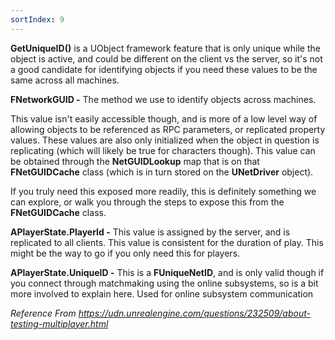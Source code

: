 ```yaml
---
sortIndex: 9
---
```


**GetUniqueID()** is a UObject framework feature that is only unique while the object is active, and could be different on the client vs the server, so it's not a good candidate for identifying objects if you need these values to be the same across all machines.

**FNetworkGUID -** The method we use to identify objects across machines.

This value isn't easily accessible though, and is more of a low level way of allowing objects to be referenced as RPC parameters, or replicated property values. These values are also only initialized when the object in question is replicating (which will likely be true for characters though). This value can be obtained through the **NetGUIDLookup** map that is on that **FNetGUIDCache** class (which is in turn stored on the **UNetDriver** object).

If you truly need this exposed more readily, this is definitely something we can explore, or walk you through the steps to expose this from the **FNetGUIDCache** class.

**APlayerState.PlayerId -** This value is assigned by the server, and is replicated to all clients. This value is consistent for the duration of play. This might be the way to go if you only need this for players.

**APlayerState.UniqueID -** This is a **FUniqueNetID**, and is only valid though if you connect through matchmaking using the online subsystems, so is a bit more involved to explain here. Used for online subsystem communication

*Reference From <https://udn.unrealengine.com/questions/232509/about-testing-multiplayer.html>*
